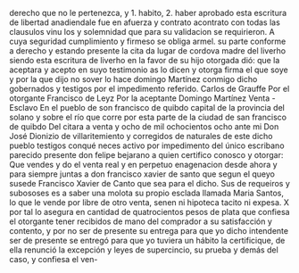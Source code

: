 derecho que no le pertenezca, y 1. habito, 2. haber aprobado
esta escritura de libertad anadiendale fue
en afuerza y contrato acontrato con todas las clausulos vinu
los y solemnidad que para su validacion se requirieron. A cuya
seguridad cumplimiento y firmeso se obliga armel.
su parte conforme a derecho y estando presente la cita
da lugar de cordova madre del liverho siendo
esta escritura de liverho en la favor de su hijo otorgada
dió: que la aceptara y acepto en suyo testimonio as lo dicen y otorga firma el que soye y por la que dijo no sover lo hace domingo Martínez conmigo dicho gobernados y testigos por el impedimento referido.
Carlos de Grauffe
Por el otorgante Francisco de Leyz
Por la aceptante Domingo Martínez
Venta - Esclavo
En el pueblo de son francisco de quibdo capital de la provincia
del solano y sobre el río que corre por esta parte
de la ciudad de san francisco de quibdo
Del citara a venta y ocho de mil ochocientos ocho ante mi
Don José Dionizio de villaritemiento y corregidos de
naturales de este dicho pueblo
testigos conqué
neces activo por impedimento del único escribano parecido
presente don felipe bejarano a quien certifico conosco y otorgar: Que vendes y do el venta real y en perpetuo enagenacion desde ahora y para siempre juntas a don francisco xavier de santo que segun el queyo susede
Francisco Xavier de Canto que sea para el dicho. Sus de requeiros y subososes es a saber una molota su propio esclada llamada Maria Santos, lo que le vende por libre de otro venta, senen ni hipoteca tacito ni expesa.
X por tal lo asegura en cantidad de quatrocientos pesos de plata que confiesa el otorgante tener recibidos de mano del comprador a su satisfacción y contento, y por no ser de presente su entrega para que yo dicho intendente
ser de presente se entregó para que yo tuviera un hábito la certificique, de ella renunció la excepción y leyes de supercincio, su prueba y demás del caso, y confiesa el ven-